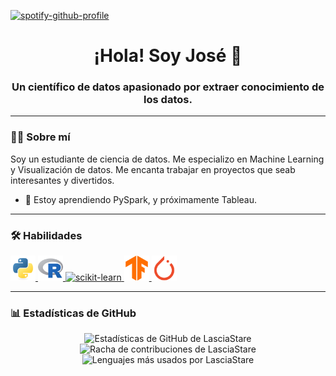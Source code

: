 [![spotify-github-profile](https://spotify-github-profile.kittinanx.com/api/view?uid=31ne2xikyvcdyvhj6upuyytxfjmm&cover_image=true&theme=default&show_offline=false&background_color=121212&interchange=true&bar_color_cover=true)](https://spotify-github-profile.kittinanx.com/api/view?uid=31ne2xikyvcdyvhj6upuyytxfjmm&redirect=true)

<!-- Título y subtítulo -->
<h1 align="center">¡Hola! Soy José 👋</h1>
<h3 align="center">Un científico de datos apasionado por extraer conocimiento de los datos.</h3>

---

### 👨‍💻 Sobre mí

<p align="left">
  Soy un estudiante de ciencia de datos. Me especializo en Machine Learning y Visualización de datos. Me encanta trabajar en proyectos que seab interesantes y divertidos.

  - 🌱 Estoy aprendiendo PySpark, y próximamente Tableau.
</p>

---

### 🛠️ Habilidades

<!-- También puedes usar íconos para hacer esta sección más visual -->
<p align="left">
  <a href="https://www.python.org" target="_blank"> <img src="https://raw.githubusercontent.com/devicons/devicon/master/icons/python/python-original.svg" alt="python" width="40" height="40"/> </a>
  <a href="https://www.r-project.org/" target="_blank"> <img src="https://raw.githubusercontent.com/devicons/devicon/master/icons/r/r-original.svg" alt="r" width="40" height="40"/> </a>
  <a href="https://scikit-learn.org/" target="_blank"> <img src="https://upload.wikimedia.org/wikipedia/commons/0/05/Scikit_learn_logo_small.svg" alt="scikit-learn" width="40" height="40"/> </a>
  <a href="https://www.tensorflow.org" target="_blank"> <img src="https://raw.githubusercontent.com/devicons/devicon/master/icons/tensorflow/tensorflow-original.svg" alt="tensorflow" width="40" height="40"/> </a>
  <a href="https://pytorch.org/" target="_blank"> <img src="https://raw.githubusercontent.com/devicons/devicon/master/icons/pytorch/pytorch-original.svg" alt="pytorch" width="40" height="40"/> </a>
</p>


---

### 📊 Estadísticas de GitHub

<p align="center">
  <img src="https://github-readme-stats.vercel.app/api?username=LasciaStare&show_icons=true&theme=radical" alt="Estadísticas de GitHub de LasciaStare" />
  <br>
  <img src="https://github-readme-streak-stats.herokuapp.com/?user=LasciaStare&theme=radical" alt="Racha de contribuciones de LasciaStare" />
  <br>
  <img src="https://github-readme-stats.vercel.app/api/top-langs/?username=LasciaStare&layout=compact&theme=radical" alt="Lenguajes más usados por LasciaStare" />
</p>



